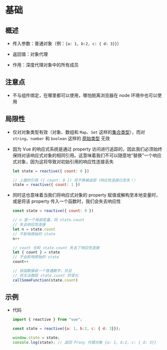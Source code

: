 # 基础

## 概述

- 传入参数：普通对象（例：`{a: 1, b:2, c: { d: 3}}`）

- 返回值：对象代理

- 作用：深度代理对象中的所有成员

## 注意点

- 不与组件绑定，在哪里都可以使用，哪怕脱离浏览器在 node 环境中也可以使用

## 局限性

- 仅对对象类型有效（对象、数组和 `Map`、`Set` 这样的[集合类型](https://developer.mozilla.org/zh-CN/docs/Web/JavaScript/Reference/Global_Objects#使用键的集合对象 "集合类型")），而对 `string`、`number` 和 `boolean` 这样的 [原始类型](https://developer.mozilla.org/zh-CN/docs/Glossary/Primitive "原始类型") 无效

- 因为 Vue 的响应式系统是通过 property 访问进行追踪的，因此我们必须始终保持对该响应式对象的相同引用。这意味着我们不可以随意地“替换”一个响应式对象，因为这将导致对初始引用的响应性连接丢失

    ```js
    let state = reactive({ count: 0 })

    // 上面的引用 ({ count: 0 }) 将不再被追踪（响应性连接已丢失！）
    state = reactive({ count: 1 })
    ```

- 同时这也意味着当我们将响应式对象的 property 赋值或解构至本地变量时，或是将该 property 传入一个函数时，我们会失去响应性

    ```js
    const state = reactive({ count: 0 })

    // n 是一个局部变量，同 state.count
    // 失去响应性连接
    let n = state.count
    // 不影响原始的 state
    n++

    // count 也和 state.count 失去了响应性连接
    let { count } = state
    // 不会影响原始的 state
    count++

    // 该函数接收一个普通数字，并且
    // 将无法跟踪 state.count 的变化
    callSomeFunction(state.count)
    ```

## 示例

- 代码

    ```js
    import { reactive } from "vue";

    const state = reactive({a: 1, b:2, c: { d: 3}});

    window.state = state;
    console.log(state); // 返回 Proxy 代理对象 {a: 1, b:2, c: { d: 3}}
    ```
